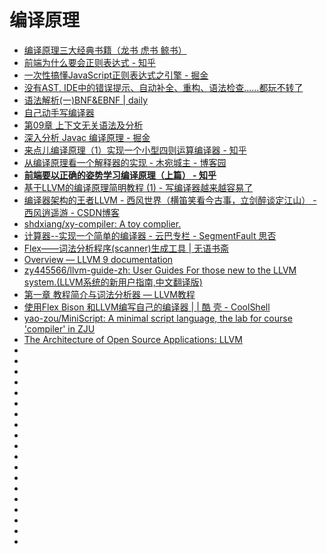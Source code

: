 # 编译原理


*   [编译原理三大经典书籍（龙书 虎书 鲸书）](https://blog.csdn.net/duxingxia356/article/details/40856127)
*   [前端为什么要会正则表达式 - 知乎](https://zhuanlan.zhihu.com/p/57149231)
*   [一次性搞懂JavaScript正则表达式之引擎 - 掘金](https://juejin.im/post/5becc2aef265da6110369c93)
*   [没有AST, IDE中的错误提示、自动补全、重构、语法检查......都玩不转了](https://mp.weixin.qq.com/s?__biz=MzAxOTc0NzExNg==&mid=2665515723&idx=1&sn=361cc426c76ef5436d02ec83b3f84a6d&chksm=80d67288b7a1fb9e5dd720cb6da9555c7e625f6a781283ff1e37b20c09143cf14295fb29483c&mpshare=1&scene=23&srcid=#rd)
*   [语法解析(一)BNF&EBNF | daily](http://smalinuxer.github.io/2016/02/24/bnf-ebnf.html)
*   [自己动手写编译器](http://pandolia.net/tinyc/index.html)
*   [第09章 上下文无关语法及分析](http://pandolia.net/tinyc/ch9_context_free_grammar.html)
*   [深入分析 Javac 编译原理 - 掘金](https://juejin.im/post/5b9fa2e5f265da0ad2217f84)
*   [来点儿编译原理（1）实现一个小型四则运算编译器 - 知乎](https://zhuanlan.zhihu.com/p/24035780)
*   [从编译原理看一个解释器的实现 - 木宛城主 - 博客园](http://www.cnblogs.com/OceanEyes/p/implement_a_interpreter.html)
*   [**前端要以正确的姿势学习编译原理（上篇） - 知乎**](https://zhuanlan.zhihu.com/p/36301857)
*   [基于LLVM的编译原理简明教程 (1) - 写编译器越来越容易了](https://yq.aliyun.com/articles/59983)
*   [编译器架构的王者LLVM - 西风世界（横笛笑看今古事，立剑醉谈定江山） - 西风逍遥游 - CSDN博客](https://blog.csdn.net/sun_xiaofan/column/info/xf-llvm)
*   [shdxiang/xy-compiler: A toy complier.](https://github.com/shdxiang/xy-compiler)
*   [计算器--实现一个简单的编译器 - 云巴专栏 - SegmentFault 思否](https://segmentfault.com/a/1190000007408126)
*   [Flex——词法分析程序(scanner)生成工具 | 无语书斋](http://lesliezhu.com/2014/06/16/Flex%E2%80%94%E2%80%94%E8%AF%8D%E6%B3%95%E5%88%86%E6%9E%90%E7%A8%8B%E5%BA%8F(scanner)%E7%94%9F%E6%88%90%E5%B7%A5%E5%85%B7/)
*   [Overview — LLVM 9 documentation](http://llvm.org/docs/)
*   [zy445566/llvm-guide-zh: User Guides For those new to the LLVM system.(LLVM系统的新用户指南,中文翻译版)](https://github.com/zy445566/llvm-guide-zh)
*   [第一章 教程简介与词法分析器 — LLVM教程](https://llvm-tutorial-cn.readthedocs.io/en/latest/chapter-1.html)
*   [使用Flex Bison 和LLVM编写自己的编译器 | | 酷 壳 - CoolShell](https://coolshell.cn/articles/1547.html)
*   [yao-zou/MiniScript: A minimal script language, the lab for course 'compiler' in ZJU](https://github.com/yao-zou/MiniScript)
*   [The Architecture of Open Source Applications: LLVM](http://www.aosabook.org/en/llvm.html)
*   []()
*   []()
*   []()
*   []()
*   []()
*   []()
*   []()
*   []()
*   []()
*   []()
*   []()
*   []()
*   []()
*   []()
*   []()
*   []()
*   []()
*   []()
*   []()
